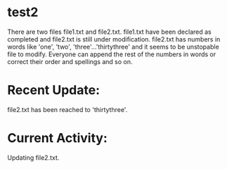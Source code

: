 # test2
There are two files file1.txt and file2.txt. file1.txt have been declared as completed and file2.txt is still under modification. file2.txt has numbers in words like 'one', 'two', 'three'...'thirtythree' and it seems to be unstopable file to modify. Everyone can append the rest of the numbers in words or correct their order and spellings and so on.

# Recent Update:
file2.txt has been reached to 'thirtythree'.

# Current Activity:
Updating file2.txt.
